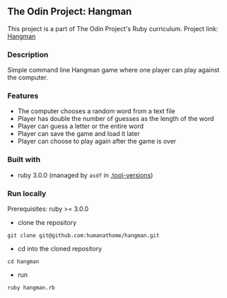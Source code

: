 ## The Odin Project: Hangman
This project is a part of The Odin Project's Ruby curriculum.
Project link: [Hangman](https://www.theodinproject.com/lessons/ruby-hangman)

### Description
Simple command line Hangman game where one player can play against the computer.

### Features
- The computer chooses a random word from a text file
- Player has double the number of guesses as the length of the word
- Player can guess a letter or the entire word
- Player can save the game and load it later
- Player can choose to play again after the game is over
 
### Built with
- ruby 3.0.0 (managed by `asdf` in [.tool-versions](.tool-versions))

### Run locally

Prerequisites: ruby >= 3.0.0

- clone the repository
```
git clone git@github.com:humanathome/hangman.git
```

- cd into the cloned repository
```
cd hangman
```

- run
```
ruby hangman.rb
```

